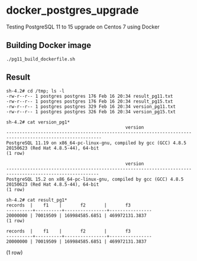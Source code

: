 # docker_postgres_upgrade
Testing PostgreSQL 11 to 15 upgrade on Centos 7 using Docker

## Building Docker image

    ./pg11_build_dockerfile.sh 

## Result

    sh-4.2# cd /tmp; ls -l
    -rw-r--r-- 1 postgres postgres 176 Feb 16 20:34 result_pg11.txt
    -rw-r--r-- 1 postgres postgres 176 Feb 16 20:34 result_pg15.txt
    -rw-r--r-- 1 postgres postgres 329 Feb 16 20:34 version_pg11.txt
    -rw-r--r-- 1 postgres postgres 326 Feb 16 20:34 version_pg15.txt

    sh-4.2# cat version_pg1*
                                                 version                                                  
    ----------------------------------------------------------------------------------------------------------
    PostgreSQL 11.19 on x86_64-pc-linux-gnu, compiled by gcc (GCC) 4.8.5 20150623 (Red Hat 4.8.5-44), 64-bit
    (1 row)

                                                 version                                                 
    ---------------------------------------------------------------------------------------------------------
    PostgreSQL 15.2 on x86_64-pc-linux-gnu, compiled by gcc (GCC) 4.8.5 20150623 (Red Hat 4.8.5-44), 64-bit
    (1 row)

    sh-4.2# cat result_pg1* 
    records  |    f1    |       f2       |       f3       
    ----------+----------+----------------+----------------
    20000000 | 70019509 | 169984585.6851 | 469972131.3837
    (1 row)

    records  |    f1    |       f2       |       f3       
    ----------+----------+----------------+----------------
    20000000 | 70019509 | 169984585.6851 | 469972131.3837
   (1 row)
   
